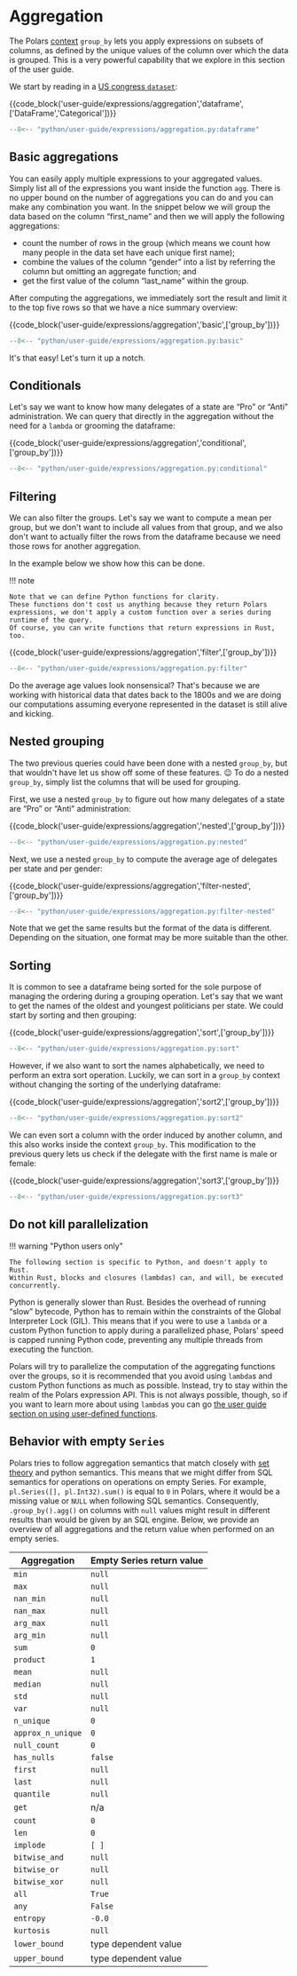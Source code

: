 # Aggregation

The Polars [context](../concepts/expressions-and-contexts.md#contexts) `group_by` lets you apply expressions on subsets of columns, as defined by the unique values of the column over which the data is grouped.
This is a very powerful capability that we explore in this section of the user guide.

We start by reading in a [US congress `dataset`](https://github.com/unitedstates/congress-legislators):

{{code_block('user-guide/expressions/aggregation','dataframe',['DataFrame','Categorical'])}}

```python exec="on" result="text" session="user-guide/expressions"
--8<-- "python/user-guide/expressions/aggregation.py:dataframe"
```

## Basic aggregations

You can easily apply multiple expressions to your aggregated values.
Simply list all of the expressions you want inside the function `agg`.
There is no upper bound on the number of aggregations you can do and you can make any combination you want.
In the snippet below we will group the data based on the column “first_name” and then we will apply the following aggregations:

- count the number of rows in the group (which means we count how many people in the data set have each unique first name);
- combine the values of the column “gender” into a list by referring the column but omitting an aggregate function; and
- get the first value of the column “last_name” within the group.

After computing the aggregations, we immediately sort the result and limit it to the top five rows so that we have a nice summary overview:

{{code_block('user-guide/expressions/aggregation','basic',['group_by'])}}

```python exec="on" result="text" session="user-guide/expressions"
--8<-- "python/user-guide/expressions/aggregation.py:basic"
```

It's that easy!
Let's turn it up a notch.

## Conditionals

Let's say we want to know how many delegates of a state are “Pro” or “Anti” administration.
We can query that directly in the aggregation without the need for a `lambda` or grooming the dataframe:

{{code_block('user-guide/expressions/aggregation','conditional',['group_by'])}}

```python exec="on" result="text" session="user-guide/expressions"
--8<-- "python/user-guide/expressions/aggregation.py:conditional"
```

## Filtering

We can also filter the groups.
Let's say we want to compute a mean per group, but we don't want to include all values from that group, and we also don't want to actually filter the rows from the dataframe because we need those rows for another aggregation.

In the example below we show how this can be done.

!!! note

    Note that we can define Python functions for clarity.
    These functions don't cost us anything because they return Polars expressions, we don't apply a custom function over a series during runtime of the query.
    Of course, you can write functions that return expressions in Rust, too.

{{code_block('user-guide/expressions/aggregation','filter',['group_by'])}}

```python exec="on" result="text" session="user-guide/expressions"
--8<-- "python/user-guide/expressions/aggregation.py:filter"
```

Do the average age values look nonsensical?
That's because we are working with historical data that dates back to the 1800s and we are doing our computations assuming everyone represented in the dataset is still alive and kicking.

## Nested grouping

The two previous queries could have been done with a nested `group_by`, but that wouldn't have let us show off some of these features. 😉
To do a nested `group_by`, simply list the columns that will be used for grouping.

First, we use a nested `group_by` to figure out how many delegates of a state are “Pro” or “Anti” administration:

{{code_block('user-guide/expressions/aggregation','nested',['group_by'])}}

```python exec="on" result="text" session="user-guide/expressions"
--8<-- "python/user-guide/expressions/aggregation.py:nested"
```

Next, we use a nested `group_by` to compute the average age of delegates per state and per gender:

{{code_block('user-guide/expressions/aggregation','filter-nested',['group_by'])}}

```python exec="on" result="text" session="user-guide/expressions"
--8<-- "python/user-guide/expressions/aggregation.py:filter-nested"
```

Note that we get the same results but the format of the data is different.
Depending on the situation, one format may be more suitable than the other.

## Sorting

It is common to see a dataframe being sorted for the sole purpose of managing the ordering during a grouping operation.
Let's say that we want to get the names of the oldest and youngest politicians per state.
We could start by sorting and then grouping:

{{code_block('user-guide/expressions/aggregation','sort',['group_by'])}}

```python exec="on" result="text" session="user-guide/expressions"
--8<-- "python/user-guide/expressions/aggregation.py:sort"
```

However, if we also want to sort the names alphabetically, we need to perform an extra sort operation.
Luckily, we can sort in a `group_by` context without changing the sorting of the underlying dataframe:

{{code_block('user-guide/expressions/aggregation','sort2',['group_by'])}}

```python exec="on" result="text" session="user-guide/expressions"
--8<-- "python/user-guide/expressions/aggregation.py:sort2"
```

We can even sort a column with the order induced by another column, and this also works inside the context `group_by`.
This modification to the previous query lets us check if the delegate with the first name is male or female:

{{code_block('user-guide/expressions/aggregation','sort3',['group_by'])}}

```python exec="on" result="text" session="user-guide/expressions"
--8<-- "python/user-guide/expressions/aggregation.py:sort3"
```

## Do not kill parallelization

!!! warning "Python users only"

    The following section is specific to Python, and doesn't apply to Rust.
    Within Rust, blocks and closures (lambdas) can, and will, be executed concurrently.

Python is generally slower than Rust.
Besides the overhead of running “slow” bytecode, Python has to remain within the constraints of the Global Interpreter Lock (GIL).
This means that if you were to use a `lambda` or a custom Python function to apply during a parallelized phase, Polars' speed is capped running Python code, preventing any multiple threads from executing the function.

Polars will try to parallelize the computation of the aggregating functions over the groups, so it is recommended that you avoid using `lambda`s and custom Python functions as much as possible.
Instead, try to stay within the realm of the Polars expression API.
This is not always possible, though, so if you want to learn more about using `lambda`s you can go [the user guide section on using user-defined functions](user-defined-python-functions.md).

## Behavior with empty `Series`

Polars tries to follow aggregation semantics that match closely with [set theory](https://en.wikipedia.org/wiki/Empty_set#Operations_on_the_empty_set) and python semantics. This means that we might differ from SQL semantics for operations on operations on empty Series. For example, `pl.Series([], pl.Int32).sum()` is equal to `0` in Polars, where it would be a missing value or `NULL` when following SQL semantics. Consequently, `.group_by().agg()` on columns with `null` values might result in different results than would be given by an SQL engine. Below, we provide an overview of all aggregations and the return value when performed on an empty series.

| Aggregation       | Empty Series return value |
|-------------------|---------------------------|
| `min`             | `null`                    |
| `max`             | `null`                    |
| `nan_min`         | `null`                    |
| `nan_max`         | `null`                    |
| `arg_max`         | `null`                    |
| `arg_min`         | `null`                    |
| `sum`             | `0`                       |
| `product`         | `1`                       |
| `mean`            | `null`                    |
| `median`          | `null`                    |
| `std`             | `null`                    |
| `var`             | `null`                    |
| `n_unique`        | `0`                       |
| `approx_n_unique` | `0`                       |
| `null_count`      | `0`                       |
| `has_nulls`       | `false`                   |
| `first`           | `null`                    |
| `last`            | `null`                    |
| `quantile`        | `null`                    |
| `get`             | n/a                       |
| `count`           | `0`                       |
| `len`             | `0`                       |
| `implode`         | `[ ]`                     |
| `bitwise_and`     | `null`                    |
| `bitwise_or`      | `null`                    |
| `bitwise_xor`     | `null`                    |
| `all`             | `True`                    |
| `any`             | `False`                   |
| `entropy`         | `-0.0`                    |
| `kurtosis`        | `null`                    |
| `lower_bound`     | type dependent value      |
| `upper_bound`     | type dependent value      |
